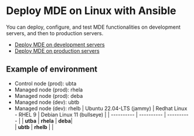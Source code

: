 # Deploy MDE on Linux with Ansible
You can deploy, configure, and test MDE functionalities on development servers, and then to production servers.

- [Deploy MDE on development servers](./Dev/README.md)
- [Deploy MDE on production servers](./Prod/README.md)

## Example of environment
- Control node (prod): ubta
- Managed node (prod): rhela
- Managed node (prod): deba
- Managed node (dev):  ubtb
- Managed node (dev):  rhelb
| Ubuntu 22.04-LTS (jammy) | Redhat Linux - RHEL 9 | Debian Linux 11 (bullseye) |
| ---------- | ---------- | ---------- |
| **utba** | **rhela** | **deba**|	
| **ubtb** | **rhelb** | |
